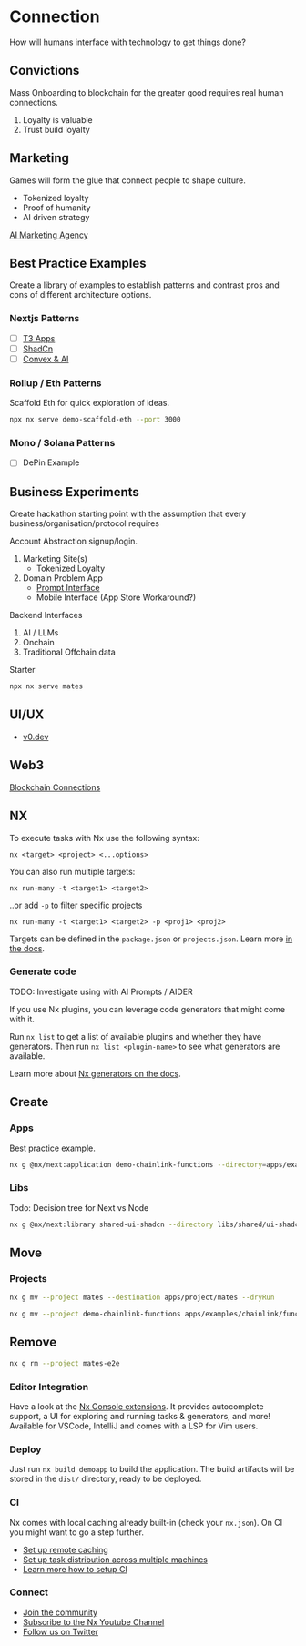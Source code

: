 # Connection

How will humans interface with technology to get things done?

## Convictions

Mass Onboarding to blockchain for the greater good requires real human connections.

1. Loyalty is valuable
2. Trust build loyalty

## Marketing

Games will form the glue that connect people to shape culture.

- Tokenized loyalty
- Proof of humanity
- AI driven strategy

[AI Marketing Agency](https://mm.dreamineering.com/docs/business/experiments/experiment-prettymint/)

## Best Practice Examples

Create a library of examples to establish patterns and contrast pros and cons of different architecture options.

### Nextjs Patterns

- [ ] [T3 Apps](https://mm.dreamineering.com/docs/engineering/software/sdk/nextjs/#t3-apps)
- [ ] [ShadCn](https://mm.dreamineering.com/docs/engineering/software/sdk/nextjs/nextjs-components/libraries/ui-components-shadcn)
- [ ] [Convex & AI](https://mm.dreamineering.com/docs/engineering/software/sdk/server-dev/backend-convex)

### Rollup / Eth Patterns

Scaffold Eth for quick exploration of ideas.

```bash
npx nx serve demo-scaffold-eth --port 3000
```

### Mono / Solana Patterns

- [ ] DePin Example

## Business Experiments

Create hackathon starting point with the assumption that every business/organisation/protocol requires

Account Abstraction signup/login.

1. Marketing Site(s)
   - Tokenized Loyalty
2. Domain Problem App
   - [Prompt Interface](https://github.com/rauchg/next-ai-news)
   - Mobile Interface (App Store Workaround?)

Backend Interfaces

1. AI / LLMs
2. Onchain
3. Traditional Offchain data

Starter

```bash
npx nx serve mates
```

## UI/UX

- [v0.dev](https://v0.dev/)

## Web3

[Blockchain Connections](https://updraft.cyfrin.io/courses/foundry/html-fund-me/summary)

## NX

To execute tasks with Nx use the following syntax:

```
nx <target> <project> <...options>
```

You can also run multiple targets:

```
nx run-many -t <target1> <target2>
```

..or add `-p` to filter specific projects

```
nx run-many -t <target1> <target2> -p <proj1> <proj2>
```

Targets can be defined in the `package.json` or `projects.json`. Learn more [in the docs](https://nx.dev/core-features/run-tasks).

### Generate code

TODO: Investigate using with AI Prompts / AIDER

If you use Nx plugins, you can leverage code generators that might come with it.

Run `nx list` to get a list of available plugins and whether they have generators. Then run `nx list <plugin-name>` to see what generators are available.

Learn more about [Nx generators on the docs](https://nx.dev/plugin-features/use-code-generators).

## Create

### Apps

Best practice example.

```bash
nx g @nx/next:application demo-chainlink-functions --directory=apps/examples/chainlink/functions --dryRun
```

### Libs

Todo: Decision tree for Next vs Node

```bash
nx g @nx/next:library shared-ui-shadcn --directory libs/shared/ui-shadcn  --dryRun
```

## Move

### Projects

```bash
nx g mv --project mates --destination apps/project/mates --dryRun
```

```bash
nx g mv --project demo-chainlink-functions apps/examples/chainlink/functions --dryRun --verbose
```

## Remove

```bash
nx g rm --project mates-e2e
```

### Editor Integration

Have a look at the [Nx Console extensions](https://nx.dev/nx-console). It provides autocomplete support, a UI for exploring and running tasks & generators, and more! Available for VSCode, IntelliJ and comes with a LSP for Vim users.

### Deploy

Just run `nx build demoapp` to build the application. The build artifacts will be stored in the `dist/` directory, ready to be deployed.

### CI

Nx comes with local caching already built-in (check your `nx.json`). On CI you might want to go a step further.

- [Set up remote caching](https://nx.dev/core-features/share-your-cache)
- [Set up task distribution across multiple machines](https://nx.dev/nx-cloud/features/distribute-task-execution)
- [Learn more how to setup CI](https://nx.dev/recipes/ci)

### Connect

- [Join the community](https://nx.dev/community)
- [Subscribe to the Nx Youtube Channel](https://www.youtube.com/@nxdevtools)
- [Follow us on Twitter](https://twitter.com/nxdevtools)
